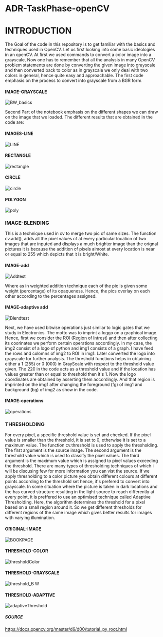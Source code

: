 # ADR-TaskPhase-openCV

# INTRODUCTION

The Goal of the code in this repository is to get familiar with the basics and techniques used in OpenCV. Let us first looking into some basic ideologies in an openCV.
At first we used commands to convert a color image into a grayscale, Now one has to remember that all the analysis in many OpenCV problem statements are done by converting the given image into grayscale and then converted back to color as in grayscale we only deal with two colors in general, hence quite easy and approachable. The first code emphasis on the process to convert into grayscale from a BGR form.

#### IMAGE-GRAYSCALE

 ![BW_basics](https://user-images.githubusercontent.com/69350191/91662700-b7d67000-eb01-11ea-8e74-bee3503e9fd0.PNG)
 
Second Part of the notebook emphasis on the different shapes we can draw on the image that we loaded. The different results that are obtained in the code are:

#### IMAGES-LINE

![LINE](https://user-images.githubusercontent.com/69350191/91662706-c6248c00-eb01-11ea-9a61-2285000fbfbe.PNG)

#### RECTANGLE
![rectangle](https://user-images.githubusercontent.com/69350191/91645416-8064b680-ea62-11ea-8503-b9865e8c6419.PNG)

#### CIRCLE
![circle](https://user-images.githubusercontent.com/69350191/91645423-8f4b6900-ea62-11ea-99f9-588e71630bc5.PNG)

#### POLYGON
![poly](https://user-images.githubusercontent.com/69350191/91645434-9ffbdf00-ea62-11ea-88b1-a9c6dee215c1.PNG)

### IMAGE-BLENDING
This is a technique used in cv to merge two pic of same sizes. The function cv.add(), adds all the pixel values of at every particular location of two images that are inputed and displays a much brighter image than the orignal pictures it is because the addition of pixels almost at every location is near or equal to 255 which depicts that it is bright/White.
#### IMAGE-add

![Addtest](https://user-images.githubusercontent.com/69350191/91645442-b5710900-ea62-11ea-9bd2-44ca8d219b22.PNG)

Where as in weighted addition technique each of the pic is given some weight (percentage) of its opaqueness. Hence, the pics overlay on each other according to the percentages assigned.
#### IMAGE-adaptive add

![Blendtest](https://user-images.githubusercontent.com/69350191/91645451-c6ba1580-ea62-11ea-8724-9c8bbc1b4467.PNG)


Next, we have used bitwise operations just similar to logic gates that we study in Electronics. The motto was to imprint a loggo on a graphical image. Hence, first we consider the ROI (Region of Intrest) and then after collecting its coorinates we perform certain operations accordingly. In my case, the img2 consist of a logo of python and img1 consists of a graph. I have feed the rows and colomns of img2 to ROI in img1. Later converted the logo into grayscale for further analysis. The threshold functions helps in obtaining either a 1 (255) or 0 (000) in GrayScale with respect to the threshold value given. The 220 in the code acts as a threshold value and if the location has values greater than or equal to threshold then it's 1. Now the logo coordinates are obtained by asserting them accordingly. And that region is imprinted on the img1 after changing the foreground (fg) of img1 and background (bg) of img2 as show in the code. 
#### IMAGE-operations

![operations](https://user-images.githubusercontent.com/69350191/91645522-48aa3e80-ea63-11ea-97a0-d9101a72f21c.PNG)

### THRESHOLDING
For every pixel, a specific threshold value is set and checked. If the pixel value is smaller than the threshold, it is set to 0, otherwise it is set to a maximum value. The function cv.threshold is used to apply the thresholding. The first argument is the source image. The second argument is the threshold value which is used to classify the pixel values. The third argument is the maximum value which is assigned to pixel values exceeding the threshold. There are many types of thresholding techniques of which i will be discusing few for more information you can vist the source.
If we apply thresholding to a color picture you obtain different colours at different points according to the threshold set hence, it's prefered to convert into grayscale. In some situation where the picture is taken in dark locations and the has curved structure resulting in the light source to reach differently at every point, it is preffered to use an optimised technique called Adaptive Thresholding. Here, the algorithm determines the threshold for a pixel based on a small region around it. So we get different thresholds for different regions of the same image which gives better results for images with varying illumination. 

#### ORIGINAL-IMAGE

![BOOKPAGE](https://user-images.githubusercontent.com/69350191/91645464-efdaa600-ea62-11ea-86b0-c0bd7c878553.PNG)

#### THRESHOLD-COLOR

![thresholdColor](https://user-images.githubusercontent.com/69350191/91645539-6d9eb180-ea63-11ea-9300-3adf597fd82c.PNG)

#### THRESHOLD-GRAYSCALE

![threshold_B W](https://user-images.githubusercontent.com/69350191/91645545-860ecc00-ea63-11ea-989b-d02ff4f3cc1b.PNG)

#### THRESHOLD-ADAPTIVE

![adaptiveThreshold](https://user-images.githubusercontent.com/69350191/91645554-9d4db980-ea63-11ea-9dc4-d77e3a805671.PNG)

##### SOURCE
https://docs.opencv.org/master/d6/d00/tutorial_py_root.html


